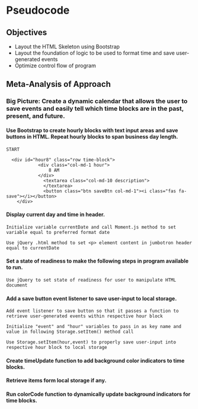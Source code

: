 # Pseudocode

## Objectives

- Layout the HTML Skeleton using Bootstrap
- Layout the foundation of logic to be used to format time and save user-generated events
- Optimize control flow of program

## Meta-Analysis of Approach

### Big Picture: Create a dynamic calendar that allows the user to save events and easily tell which time blocks are in the past, present, and future. 

#### Use Bootstrap to create hourly blocks with text input areas and save buttons in HTML. Repeat hourly blocks to span business day length.
```
START

  <div id="hour8" class="row time-block">
            <div class="col-md-1 hour">
                8 AM
            </div>
              <textarea class="col-md-10 description">
              </textarea>
              <button class="btn saveBtn col-md-1"><i class="fas fa-save"></i></button>
    </div>
```

#### Display current day and time in header. 
```
Initialize variable currentDate and call Moment.js method to set variable equal to preferred format date

Use jQuery .html method to set <p> element content in jumbotron header equal to currentDate 
```

#### Set a state of readiness to make the following steps in program available to run.
```
Use jQuery to set state of readiness for user to manipulate HTML document
```

#### Add a save button event listener to save user-input to local storage.
```
Add event listener to save button so that it passes a function to retrieve user-generated events within respective hour block

Initialize "event" and "hour" variables to pass in as key name and value in following Storage.setItem() method call

Use Storage.setItem(hour,event) to properly save user-input into respective hour block to local storage
```

#### Create timeUpdate function to add background color indicators to time blocks. 

#### Retrieve items form local storage if any.

#### Run colorCode function to dynamically update background indicators for time blocks. 

